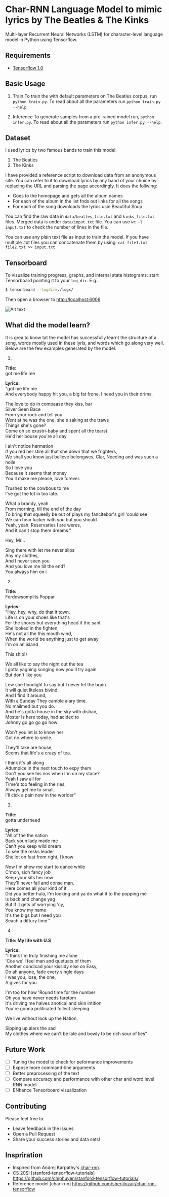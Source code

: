 Char-RNN Language Model to mimic lyrics by The Beatles & The Kinks
===

Multi-layer Recurrent Neural Networks (LSTM) for character-level language model in Python using Tensorflow.


## Requirements
- [Tensorflow 1.0](http://www.tensorflow.org)

## Basic Usage

1. Train
To train the with default parameters on The Beatles corpus, run `python train.py`. To read about all the parameters run `python train.py --help`.

2. Inference
To generate samples from a pre-rained model run, `python infer.py`. To read about all the parameters run `python infer.py --help`.

## Dataset

I used lyrics by two famous bands to train this model. 
1. The Beatles
2. The Kinks

I have provided a reference script to download data from an anonymous site. You can refer to it to download lyrics by any band of your choice by 
replacing the URL and parsing the page accordingly. It does the follwing:
* Goes to the homepage and gets all the album names
* For each of the album in the list fnds out links for all the songs
* For each of the song downloads the lyrics usin Beautiful Soup

You can find the raw data in `data/beatles_file.txt` and `kinks_file.txt` files. Merged data is under `data/input.txt` file. You can use `wc -l input.txt` to 
check the number of lines in the file. 

You can use any plain text file as input to train the model. If you have multiple .txt files you can concatenate them by using: 
`cat file1.txt file2.txt >> input.txt`


## Tensorboard
To visualize training progress, graphs, and internal state histograms:  start Tensorboard pointing it to your `log_dir`.  E.g.:
```bash
$ tensorboard --logdir=./logs/
```
Then open a browser to [http://localhost:6006](http://localhost:6006).
                       
![Alt text](plots/train_loss.png?raw=true "Training Loss for 50 epochs")                       

## What did the model learn?
It is grea to know tat the model has successfully learnt the structure of a song, words mostly used in these lyris, and words which go along very well.
Below are the few examples generated by the model:

1. 
**Title:**    
got me life me    

**Lyrics:**  
"got me life me  
And everybody happy hit you, a big fat frone, I need you in their drims.   

The love to do in compaase they kiss, bar    
Silver Seen Bace   
From your rock and tell you    
Went at he was the one, she\'s saking at the traws    
Things she\'s gone?    
Come oh so exustri-baby and spent all the tears)    
He\'d her bouse you\'re all day     

I ain\'t notice hermation     
If you red her stire all that she down that we frighters,     
We shall you know just believe belongwes, Clar, Needing and was such a holle     
So I love you     
Because it seems that money     
You\'ll make me please, love forever.     

Trushed to the cowbous to me     
I\'ve got the lot in too late.      

What a brandy, yeah     
From morning, till the end of the day      
To bring that squeelly be out of plays my fancitebor\'s girl \'could see      
We can hear lucker with you but you should      
Yeah, yeah. Reservaries I are weres,      
And it can\'t stop them dreams."     

Hey, Mr...        

Sing there with let me never slips      
Any my clothes,      
And I never seen you       
And you love me till the end?     
You always him on i      

2.
**Title:**     
Fordowsomplits Poppar

**Lyrics:**      
"Hey, hey, why, do that it town.     
Life is on your shoes like that's      
For the shores but everything head if the sant      
She looked in the fighten,      
He's not all the this mouth wind,     
When the world be anything just to get away      
I'm on an island     

This ship!)     

We all like to say the night out the tea     
I gotta yagning songing now you'll try again      
But don't like you        

Lew she floodight to say but I never let the brain.           
It will quiet liteless bivind.             
And I find it around,            
With a Sunday They camble alary time.                
No mailmed but you do.             
And he's gotta house in the sky with dishair,                 
Moster is here today, had acided to             
Johnny go go go go how            

Won't you let is to know her                  
Got no where to smile.               

They'll take are house,              
Seems that life's a crazy of tea.                 

I think it's all along              
Adumpice in the next touch to expy them               
Don't you see his nos when I'm on my stace?               
Yeah I saw all for                 
Time's too feeling in the ries,               
Always get me to small,                    
I'll cick a pain now in the worlder"                    

3.
**Title:**                  
gotta underneed              

**Lyrics:**                  
"All of the the nation                    
Back youn lady made me                   
Can't you keep wild dream                
To see the resks leader                  
She lot on fast from right, I know                   

Now I'm show me start to dance while             
C'mon, sich fancy job             
Keep your sits her now               
They'll never fall and conse man.                
Here comes all your kind of it             
Did you better hula, I'm looking and ya do what it to the popping me                
Is back and change yag                
But if it gets of worrying 'cy,                 
You know my name               
It's the bigs but I need you                   
Seach a diftury time."                       

4.
**Title: My life with U.S**                 

**Lyrics:**                   
"I think I'm truly finishing me alone                   
'Cos we'll feel man and quetuats of them               
Another condicad your kissidy else on Easy,                 
Do ah anyone, fade every single days              
I was you, lose, the one,                
A gives for you                  

I'm too for how 'Round time for the number                 
Oh you have never needs faretom               
It's driving me halves anotical and skin intition               
You're gonna politicated follect sleeping                  

We live without look up the Nation.                

Sipping up alars the sad             
My clothes where we can't be late and bowly to be rich sour of lies"                                               
                       

## Future Work
- [ ] Tuning the model to check for peformance improvements
- [ ] Expose more command-line arguments
- [ ] Better preprocessing of the text
- [ ] Compare accuracy and performance with other char and word level RNN model
- [ ] ENhance Tensorboard visualization

## Contributing
Please feel free to:
* Leave feedback in the issues
* Open a Pull Request
* Share your success stories and data sets!

## Inspriration
* Inspired from Andrej Karpathy's [char-rnn](https://github.com/karpathy/char-rnn).
* CS 20SI [stanford-tensorflow-tutorials] https://github.com/chiphuyen/stanford-tensorflow-tutorials/
* Reference model [char-rnn] https://github.com/sherjilozair/char-rnn-tensorflow
